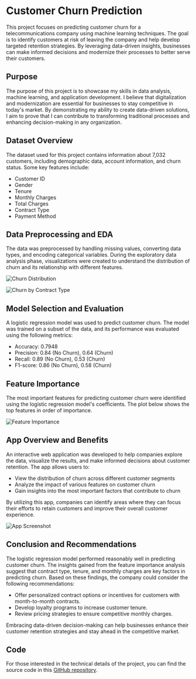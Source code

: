 # Customer Churn Prediction

This project focuses on predicting customer churn for a telecommunications company using machine learning techniques. The goal is to identify customers at risk of leaving the company and help develop targeted retention strategies. By leveraging data-driven insights, businesses can make informed decisions and modernize their processes to better serve their customers.

## Purpose

The purpose of this project is to showcase my skills in data analysis, machine learning, and application development. I believe that digitalization and modernization are essential for businesses to stay competitive in today's market. By demonstrating my ability to create data-driven solutions, I aim to prove that I can contribute to transforming traditional processes and enhancing decision-making in any organization.

## Dataset Overview

The dataset used for this project contains information about 7,032 customers, including demographic data, account information, and churn status. Some key features include:

- Customer ID
- Gender
- Tenure
- Monthly Charges
- Total Charges
- Contract Type
- Payment Method

## Data Preprocessing and EDA

The data was preprocessed by handling missing values, converting data types, and encoding categorical variables. During the exploratory data analysis phase, visualizations were created to understand the distribution of churn and its relationship with different features.

![Churn Distribution](churn_distribution.png)

![Churn by Contract Type](churn_by_contract_type.png)

## Model Selection and Evaluation

A logistic regression model was used to predict customer churn. The model was trained on a subset of the data, and its performance was evaluated using the following metrics:

- Accuracy: 0.7948
- Precision: 0.84 (No Churn), 0.64 (Churn)
- Recall: 0.89 (No Churn), 0.53 (Churn)
- F1-score: 0.86 (No Churn), 0.58 (Churn)

## Feature Importance

The most important features for predicting customer churn were identified using the logistic regression model's coefficients. The plot below shows the top features in order of importance.

![Feature Importance](Figure_1.png)

## App Overview and Benefits

An interactive web application was developed to help companies explore the data, visualize the results, and make informed decisions about customer retention. The app allows users to:

- View the distribution of churn across different customer segments
- Analyze the impact of various features on customer churn
- Gain insights into the most important factors that contribute to churn

By utilizing this app, companies can identify areas where they can focus their efforts to retain customers and improve their overall customer experience.

![App Screenshot](customer-churn-app.png)

## Conclusion and Recommendations

The logistic regression model performed reasonably well in predicting customer churn. The insights gained from the feature importance analysis suggest that contract type, tenure, and monthly charges are key factors in predicting churn. Based on these findings, the company could consider the following recommendations:

- Offer personalized contract options or incentives for customers with month-to-month contracts.
- Develop loyalty programs to increase customer tenure.
- Review pricing strategies to ensure competitive monthly charges.

Embracing data-driven decision-making can help businesses enhance their customer retention strategies and stay ahead in the competitive market.

## Code

For those interested in the technical details of the project, you can find the source code in this [GitHub repository](https://github.com/henontesfai/customerchurn-project).
